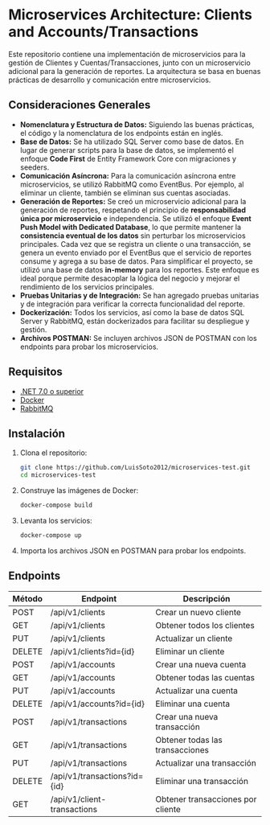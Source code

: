 # Microservices Architecture: Clients and Accounts/Transactions

Este repositorio contiene una implementación de microservicios para la gestión de Clientes y Cuentas/Transacciones, junto con un microservicio adicional para la generación de reportes. La arquitectura se basa en buenas prácticas de desarrollo y comunicación entre microservicios.

## Consideraciones Generales

- **Nomenclatura y Estructura de Datos:** Siguiendo las buenas prácticas, el código y la nomenclatura de los endpoints están en inglés.
- **Base de Datos:** Se ha utilizado SQL Server como base de datos. En lugar de generar scripts para la base de datos, se implementó el enfoque **Code First** de Entity Framework Core con migraciones y seeders.
- **Comunicación Asíncrona:** Para la comunicación asíncrona entre microservicios, se utilizó RabbitMQ como EventBus. Por ejemplo, al eliminar un cliente, también se eliminan sus cuentas asociadas.
- **Generación de Reportes:** Se creó un microservicio adicional para la generación de reportes, respetando el principio de **responsabilidad única por microservicio** e independencia. Se utilizó el enfoque **Event Push Model with Dedicated Database**, lo que permite mantener la **consistencia eventual de los datos** sin perturbar los microservicios principales. Cada vez que se registra un cliente o una transacción, se genera un evento enviado por el EventBus que el servicio de reportes consume y agrega a su base de datos. Para simplificar el proyecto, se utilizó una base de datos **in-memory** para los reportes. Este enfoque es ideal porque permite desacoplar la lógica del negocio y mejorar el rendimiento de los servicios principales.
- **Pruebas Unitarias y de Integración:** Se han agregado pruebas unitarias y de integración para verificar la correcta funcionalidad del reporte.
- **Dockerización:** Todos los servicios, así como la base de datos SQL Server y RabbitMQ, están dockerizados para facilitar su despliegue y gestión.
- **Archivos POSTMAN:** Se incluyen archivos JSON de POSTMAN con los endpoints para probar los microservicios.

## Requisitos

- [.NET 7.0 o superior](https://dotnet.microsoft.com/download)
- [Docker](https://www.docker.com/get-started)
- [RabbitMQ](https://www.rabbitmq.com/download.html)

## Instalación

1. Clona el repositorio:

   ```bash
   git clone https://github.com/LuisSoto2012/microservices-test.git
   cd microservices-test
   ```

2. Construye las imágenes de Docker:

   ```bash
   docker-compose build
   ```

3. Levanta los servicios:

   ```bash
   docker-compose up
   ```

4. Importa los archivos JSON en POSTMAN para probar los endpoints.

## Endpoints

| Método | Endpoint                     | Descripción                       |
| ------ | ---------------------------- | --------------------------------- |
| POST   | /api/v1/clients              | Crear un nuevo cliente            |
| GET    | /api/v1/clients              | Obtener todos los clientes        |
| PUT    | /api/v1/clients              | Actualizar un cliente             |
| DELETE | /api/v1/clients?id={id}      | Eliminar un cliente               |
| POST   | /api/v1/accounts             | Crear una nueva cuenta            |
| GET    | /api/v1/accounts             | Obtener todas las cuentas         |
| PUT    | /api/v1/accounts             | Actualizar una cuenta             |
| DELETE | /api/v1/accounts?id={id}     | Eliminar una cuenta               |
| POST   | /api/v1/transactions         | Crear una nueva transacción       |
| GET    | /api/v1/transactions         | Obtener todas las transacciones   |
| PUT    | /api/v1/transactions         | Actualizar una transacción        |
| DELETE | /api/v1/transactions?id={id} | Eliminar una transacción          |
| GET    | /api/v1/client-transactions  | Obtener transacciones por cliente |

